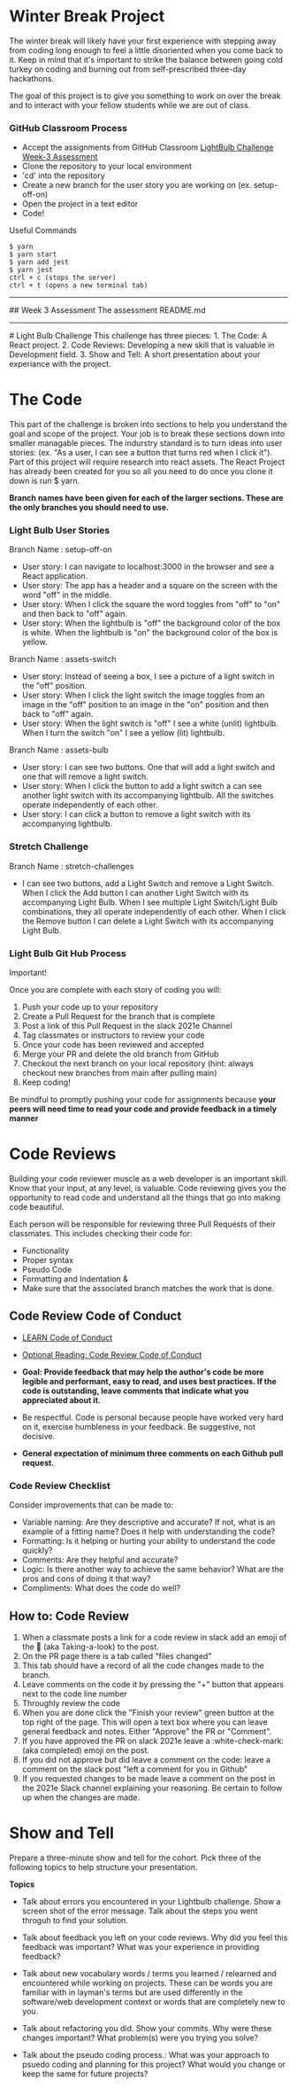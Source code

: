 # Winter Break Project

The winter break will likely have your first experience with stepping away from coding long enough to feel a little disoriented when you come back to it. Keep in mind that it's important to strike the balance between going cold turkey on coding and burning out from self-prescribed three-day hackathons.

The goal of this project is to give you something to work on over the break and to interact with your fellow students while we are out of class.

### GitHub Classroom Process

- Accept the assignments from GitHub Classroom
    [LightBulb Challenge](https://classroom.github.com/a/DlPDdDQ5)
    [Week-3 Assessment](https://classroom.github.com/a/PkF9ycNP)
- Clone the repository to your local environment
- 'cd' into the repository
- Create a new branch for the user story you are working on (ex. setup-off-on)
- Open the project in a text editor
- Code!

Useful Commands
```
$ yarn
$ yarn start
$ yarn add jest
$ yarn jest
ctrl + c (stops the server)
ctrl + t (opens a new terminal tab)
```
<hr>
## Week 3 Assessment
   The assessment README.md

<hr>
# Light Bulb Challenge
This challenge has three pieces: 
1. The Code: A React project.
2. Code Reviews: Developing a new skill that is valuable in Development field.
3. Show and Tell: A short presentation about your experiance with the project. 

# The Code 
This part of the challenge is broken into sections to help you understand the goal and scope of the project. Your job is to break these sections down into smaller managable pieces. The indurstry standard is to turn ideas into user stories: (ex. "As a user, I can see a button that turns red when I click it"). Part of this project will require research into react assets. The React Project has already been created for you so all you need to do once you clone it down is run $ yarn.

**Branch names have been given for each of the larger sections. These are the only branches you should need to use.**

### Light Bulb User Stories
    
Branch Name : setup-off-on

- User story: I can navigate to localhost:3000 in the browser and see a React application.
- User story: The app has a header and a square on the screen with the word "off" in the middle.
- User story: When I click the square the word toggles from "off" to "on" and then back to "off" again.
- User story: When the lightbulb is "off" the background color of the box is white. When the lightbulb is "on" the background color of the box is yellow.

Branch Name : assets-switch

- User story: Instead of seeing a box, I see a picture of a light switch in the "off" position.
- User story: When I click the light switch the image toggles from an image in the "off" position to an image in the "on" position and then back to "off" again.
- User story: When the light switch is "off" I see a white (unlit) lightbulb. When I turn the switch "on" I see a yellow (lit) lightbulb.

Branch Name : assets-bulb

- User story: I can see two buttons. One that will add a light switch and one that will remove a light switch.
- User story: When I click the button to add a light switch a can see another light switch with its accompanying lightbulb. All the switches operate independently of each other.
- User story: I can click a button to remove a light switch with its accompanying lightbulb.


### Stretch Challenge

Branch Name : stretch-challenges

- I can see two buttons, add a Light Switch and remove a Light Switch. When I click the Add button I can another Light Switch with its accompanying Light Bulb. When I see multiple Light Switch/Light Bulb combinations, they all operate independently of each other. When I click the Remove button I can delete a Light Switch with its accompanying Light Bulb. 

### Light Bulb Git Hub Process 
Important! 

Once you are complete with each story of coding you will:
1. Push your code up to your repository
2. Create a Pull Request for the branch that is complete
3. Post a link of this Pull Request in the slack 2021e Channel
4. Tag classmates or instructors to review your code 
5. Once your code has been reviewed and accepted 
6. Merge your PR and delete the old branch from GitHub
7. Checkout the next branch on your local repository (hint: always checkout new branches from main after pulling main)
8. Keep coding!

Be mindful to promptly pushing your code for assignments because **your peers will need time to read your code and provide feedback in a timely manner**



# Code Reviews
Building your code reviewer muscle as a web developer is an important skill. Know that your input, at any level, is valuable. Code reviewing gives you the opportunity to read code and understand all the things that go into making code beautiful.

Each person will be responsible for reviewing three Pull Requests of their classmates. This includes checking their code for: 
- Functionality
- Proper syntax
- Pseudo Code
- Formatting and Indentation
&
- Make sure that the associated branch matches the work that is done.


## Code Review Code of Conduct
- [LEARN Code of Conduct](https://www.learnacademy.org/code-of-conduct/)
- [Optional Reading: Code Review Code of Conduct](https://medium.com/front-end-weekly/code-reviews-code-of-conduct-6c78a026ed35)
  
- **Goal: Provide feedback that may help the author's code be more legible and performant, easy to read, and uses best practices. If the code is outstanding, leave comments that indicate what you appreciated about it.**
  
- Be respectful. Code is personal because people have worked very hard on it, exercise humbleness in your feedback. Be suggestive, not decisive.
  
- **General expectation of minimum three comments on each Github pull request.**

### Code Review Checklist
Consider improvements that can be made to: 
- Variable naming: Are they descriptive and accurate? If not, what is an example of a fitting name? Does it help with understanding the code?
- Formatting: Is it helping or hurting your ability to understand the code quickly?
- Comments: Are they helpful and accurate? 
- Logic: Is there another way to achieve the same behavior? What are the pros and cons of doing it that way?
- Compliments: What does the code do well?


## How to: Code Review
1. When a classmate posts a link for a code review in slack add an emoji of the :eyes: (aka Taking-a-look) to the post. 
2. On the PR page there is a tab called "files changed" 
3. This tab should have a record of all the code changes made to the branch.
4. Leave comments on the code it by pressing the "+" button that appears next to the code line number
5. Throughly review the code
6. When you are done click the "Finish your review" green button at the top right of the page. This will open a text box where you can leave general feedback and notes. Either "Approve" the PR or "Comment".
7. If you have approved the PR on slack 2021e leave a :white-check-mark: (aka completed) emoji on the post. 
8. If you did not approve but did leave a comment on the code: leave a comment on the slack post "left a comment for you in Github" 
9. If you requested changes to be made leave a comment on the post in the 2021e Slack channel explaining your reasoning. Be certain to follow up when the changes are made.


# Show and Tell
Prepare a three-minute show and tell for the cohort. Pick three of the following topics to help structure your presentation.

**Topics**

- Talk about errors you encountered in your Lightbulb challenge. Show a screen shot of the error message. Talk about the steps you went throguh to find your solution.

- Talk about feedback you left on your code reviews. Why did you feel this feedback was important? What was your experience in providing feedback? 

- Talk about new vocabulary words / terms you learned / relearned and encountered while working on projects. These can be words you are familiar with in layman's terms but are used differently in the software/web development context or words that are completely new to you. 


- Talk about refactoring you did. Show your commits. Why were these changes important? What problem(s) were you trying you solve? 


- Talk about the pseudo coding process.: What was your approach to psuedo coding and planning for this project? What would you change or keep the same for future projects? 
